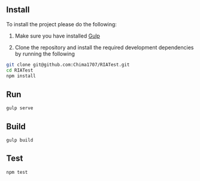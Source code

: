 ## Install
To install the project please do the following:

1. Make sure you have installed [Gulp](https://gulpjs.com/)

2. Clone the repository and install the required development dependencies by running the following
 ```sh
 git clone git@github.com:Chima1707/RIATest.git
 cd RIATest
 npm install
 ```

 ## Run 
`gulp serve`

## Build
`gulp build`

## Test
`npm test`



